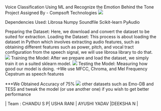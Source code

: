 Voice Classification Using ML and Recognize the Emotion Behind the Tone Project Assigned By - Compsoft Technologies
![](Snapshots/SS1.png)

Dependencies Used:
Librosa
Numpy
Soundfile
Scikit-learn
PyAudio


Preparing the Dataset: Here, we download and convert the dataset to be suited for extraction.
Loading the Dataset: This process is about loading the dataset in Python which involves extracting audio features, such as obtaining different features such as power, pitch, and vocal tract configuration from the speech signal, we will use librosa library to do that.
![](Snapshots/wave.png)
Training the Model: After we prepare and load the dataset, we simply train it on a suited sklearn model.
![](Snapshots/scaling.png)
Testing the Model: Measuring how good our model is doing.
->We use MFCC, Chroma, and Mel Frequency Cepstrum as speech features

***We Obtained Accuracy of 75%
 ![](Snapshots/result.png)
 other datasets such as Emo-DB and TESS and tweak the model (or use another one) if you wish to get better performance

 | Team : CHANDU S P| USHA RANI | AYUSHI YADAV |DEEKSHA N |

